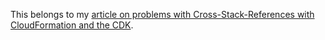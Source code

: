 This belongs to my [article on problems with Cross-Stack-References with CloudFormation and the CDK](https://aws-blog.de/2020/09/deployment-issues-with-cross-stack-dependencies-and-the-cdk.html).